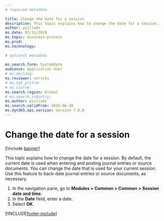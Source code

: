 ```yaml
--- 
# required metadata 
 
title: Change the date for a session
description: This topic explains how to change the date for a session.
author: pvillads
ms.date: 07/31/2019
ms.topic: business-process 
ms.prod:  
ms.technology:  
 
# optional metadata 
 
ms.search.form: SystemDate   
audience: Application User 
# ms.devlang:  
ms.reviewer: sericks
# ms.tgt_pltfrm:  
# ms.custom:  
ms.search.region: Global
# ms.search.industry: 
ms.author: pvillads
ms.search.validFrom: 2016-06-30 
ms.dyn365.ops.version: Version 7.0.0 
---
```

# Change the date for a session

[!include [banner](../../includes/banner.md)]

This topic explains how to change the date for a session. By default, the current date is used when entering and posting journal entries or source documents. You can change the date that is used for your current session. Use this feature to back-date journal entries or source documents, as necessary.

1. In the navigation pane, go to **Modules > Common > Common > Session date and time**.
2. In the **Date** field, enter a date.
3. Select **OK**.



[!INCLUDE[footer-include](../../../../includes/footer-banner.md)]